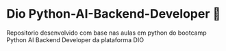 # Dio Python-AI-Backend-Developer 🐍
Repositorio desenvolvido com base nas aulas em python do bootcamp Python AI Backend Developer da plataforma DIO

